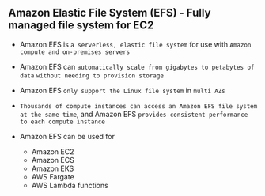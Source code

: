 ## Amazon Elastic File System (EFS) - Fully managed file system for EC2

- Amazon EFS is `a serverless, elastic file system` for use with `Amazon compute and on-premises servers`

- Amazon EFS can `automatically scale from gigabytes to petabytes of data` `without needing to provision storage`

- Amazon EFS `only support the Linux file system` in `multi AZs`

- `Thousands of compute instances can access an Amazon EFS file system at the same time`, and Amazon EFS `provides consistent performance to each compute instance`

- Amazon EFS can be used for

  - Amazon EC2
  - Amazon ECS
  - Amazon EKS
  - AWS Fargate
  - AWS Lambda functions
